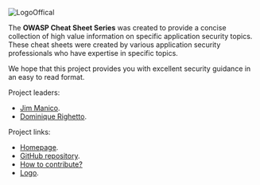 ![LogoOffical](https://github.com/OWASP/owasp-swag/raw/master/projects/cheat-sheet-series/owasp-1.png)

The **OWASP Cheat Sheet Series** was created to provide a concise collection of high value information on specific application security topics. These cheat sheets were created by various application security professionals who have expertise in specific topics. 

We hope that this project provides you with excellent security guidance in an easy to read format.

Project leaders:
- [Jim Manico](https://www.owasp.org/index.php/User:Jmanico).
- [Dominique Righetto](https://www.owasp.org/index.php/User:Dominique_RIGHETTO).

Project links:
- [Homepage](https://www.owasp.org/index.php/OWASP_Cheat_Sheet_Series).
- [GitHub repository](https://github.com/OWASP/CheatSheetSeries).
- [How to contribute?](https://github.com/OWASP/CheatSheetSeries#how-to-contribute)
- [Logo](https://github.com/OWASP/owasp-swag/tree/master/projects/cheat-sheet-series).